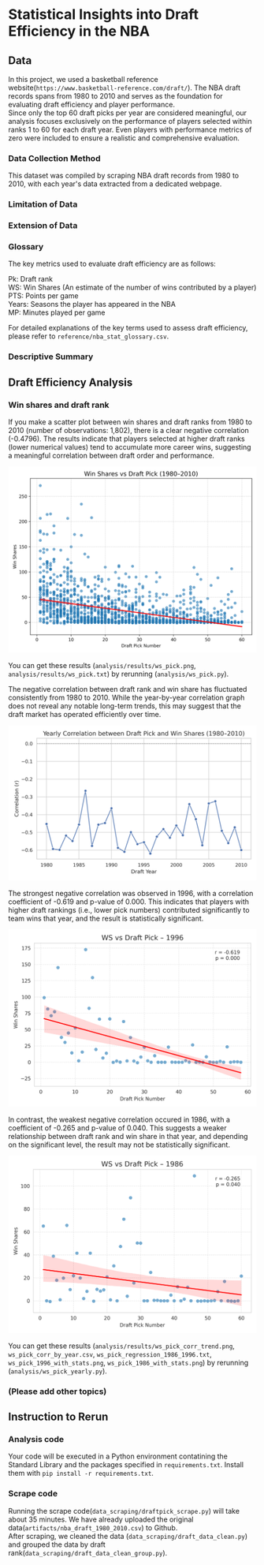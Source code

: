 # Statistical Insights into Draft Efficiency in the NBA

## Data  
In this project, we used a basketball reference website(`https://www.basketball-reference.com/draft/`). The NBA draft records spans from 1980 to 2010 and serves as the foundation for evaluating draft efficiency and player performance.   
Since only the top 60 draft picks per year are considered meaningful, our analysis focuses exclusively on the performance of players selected within ranks 1 to 60 for each draft year. Even players with performance metrics of zero were included to ensure a realistic and comprehensive evaluation.

### Data Collection Method
 This dataset was compiled by scraping NBA draft records from 1980 to 2010, with each year's data extracted from a dedicated webpage. 

### Limitation of Data

### Extension of Data


### Glossary
The key metrics used to evaluate draft efficiency are as follows:  

Pk: Draft rank    
WS: Win Shares (An estimate of the number of wins contributed by a player)  
PTS: Points per game  
Years: Seasons the player has appeared in the NBA  
MP: Minutes played per game

For detailed explanations of the key terms used to assess draft efficiency, please refer to `reference/nba_stat_glossary.csv`.

### Descriptive Summary

## Draft Efficiency Analysis  

### Win shares and draft rank
If you make a scatter plot between win shares and draft ranks from 1980 to 2010 (number of observations: 1,802), there is a clear negative correlation (-0.4796). The results indicate that players selected at higher draft ranks (lower numerical values) tend to accumulate more career wins, suggesting a meaningful correlation between draft order and performance.
  
![](analysis/results/ws_pick.png) 
  
You can get these results (`analysis/results/ws_pick.png`, `analysis/results/ws_pick.txt`) by rerunning (`analysis/ws_pick.py`).

The negative correlation between draft rank and win share has fluctuated consistently from 1980 to 2010. While the year-by-year correlation graph does not reveal any notable long-term trends, this may suggest that the draft market has operated efficiently over time.  

![](analysis/results/ws_pick_corr_trend.png) 

The strongest negative correlation was observed in 1996, with a correlation coefficient of -0.619 and p-value of 0.000. This indicates that players with higher draft rankings (i.e., lower pick numbers) contributed significantly to team wins that year, and the result is statistically significant.

![](analysis/results/ws_pick_1996_with_stats.png)

In contrast, the weakest negative correlation occured in 1986, with a coefficient of -0.265 and p-value of 0.040. This suggests a weaker relationship between draft rank and win share in that year, and depending on the significant level, the result may not be statistically significant.

![](analysis/results/ws_pick_1986_with_stats.png)

You can get these results (`analysis/results/ws_pick_corr_trend.png`, `ws_pick_corr_by_year.csv`, `ws_pick_regression_1986_1996.txt`, `ws_pick_1996_with_stats.png`, `ws_pick_1986_with_stats.png`) by rerunning (`analysis/ws_pick_yearly.py`).

### (Please add other topics)

## Instruction to Rerun

### Analysis code
Your code will be executed in a Python environment contatining the Standard Library and the packages specified in `requirements.txt`. Install them with `pip install -r requirements.txt`.

### Scrape code
Running the scrape code(`data_scraping/draftpick_scrape.py`) will take about 35 minutes. We have already uploaded the original data(`artifacts/nba_draft_1980_2010.csv`) to Github.  
After scraping, we cleaned the data (`data_scraping/draft_data_clean.py`) and grouped the data by draft rank(`data_scraping/draft_data_clean_group.py`).

